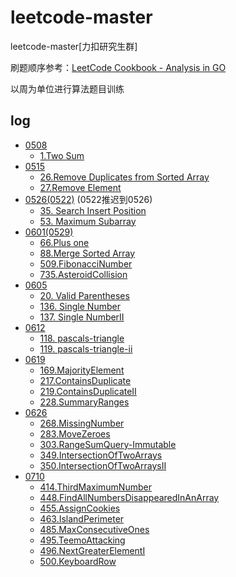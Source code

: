 # leetcode-master
leetcode-master[力扣研究生群]

刷题顺序参考：[LeetCode Cookbook - Analysis in GO](https://books.halfrost.com/leetcode/ChapterTwo/)

以周为单位进行算法题目训练

## log
- [0508](./leetcode/0508)
  - [1.Two Sum](./leetcode/0508/1.两数之和.md)
- [0515](./leetcode/0515)
  - [26.Remove Duplicates from Sorted Array](./leetcode/0515/26.删除重复项.md)
  - [27.Remove Element](./leetcode/0515/27.删除指定项.md)
- [0526(0522)](./leetcode/0526(0522)) (0522推迟到0526)
    - [35. Search Insert Position](leetcode/0526(0522)/35.%20Search%20Insert%20Position.md)
    - [53. Maximum Subarray](leetcode/0526(0522)/53.Maximum%20Subarray.md)
- [0601(0529)](./leetcode/0601(0529))
  - [66.Plus one](leetcode/0601(0529)/66.PlusOne.md)
  - [88.Merge Sorted Array](leetcode/0601(0529)/88.MergeSortedArray.md)
  - [509.FibonacciNumber](leetcode/0601(0529)/509.FibonacciNumber.md)
  - [735.AsteroidCollision](leetcode/0601(0529)/735.AsteroidCollision.md)
- [0605](./leetcode/0605)
  - [20. Valid Parentheses](leetcode/0605/20.ValidParentheses.md)
  - [136. Single Number](leetcode/0605/136.SingleNumber.md)
  - [137. Single NumberII](leetcode/0605/137.SingleNumberII.md)
- [0612](./leetcode/0612)
  - [118. pascals-triangle](leetcode/0612/118.pascals-triangle.md)
  - [119. pascals-triangle-ii](leetcode/0612/119.pascals-triangle-ii.md)
- [0619](./leetcode/0619)
  - [169.MajorityElement](leetcode/0619/169.MajorityElement.md)
  - [217.ContainsDuplicate](leetcode/0619/217.ContainsDuplicate.md)
  - [219.ContainsDuplicateII](leetcode/0619/219.ContainsDuplicateII.md)
  - [228.SummaryRanges](leetcode/0619/228.SummaryRanges.md)
- [0626](./leetcode/0626)
  - [268.MissingNumber](leetcode/0626/268.MissingNumber.md)
  - [283.MoveZeroes](leetcode/0626/283.MoveZeroes.md)
  - [303.RangeSumQuery-Immutable](leetcode/0626/303.RangeSumQuery-Immutable.md)
  - [349.IntersectionOfTwoArrays](leetcode/0626/349.IntersectionOfTwoArrays.md)
  - [350.IntersectionOfTwoArraysII](leetcode/0626/350.IntersectionOfTwoArraysII.md)
- [0710](./leetcode/0710)
  - [414.ThirdMaximumNumber](leetcode/0710/414.ThirdMaximumNumber.md)
  - [448.FindAllNumbersDisappearedInAnArray](leetcode/0710/448.FindAllNumbersDisappearedInAnArray.md)
  - [455.AssignCookies](leetcode/0710/455.AssignCookies.md)
  - [463.IslandPerimeter](leetcode/0710/463.IslandPerimeter.md)
  - [485.MaxConsecutiveOnes](leetcode/0710/485.MaxConsecutiveOnes.md)
  - [495.TeemoAttacking](leetcode/0710/495.TeemoAttacking.md)
  - [496.NextGreaterElementI](leetcode/0710/496.NextGreaterElementI.md)
  - [500.KeyboardRow](leetcode/0710/500.KeyboardRow.md)